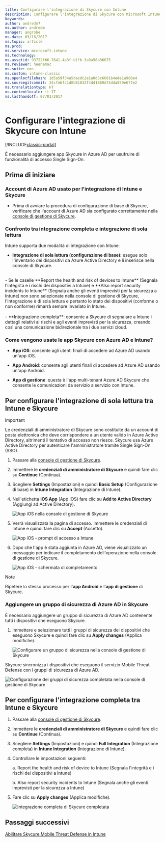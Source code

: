 ```yaml
---
title: Configurare l'integrazione di Skycure con Intune
description: Configurare l'integrazione di Skycure con Microsoft Intune.
keywords: 
author: andredm7
ms.author: andredm
manager: angrobe
ms.date: 03/16/2017
ms.topic: article
ms.prod: 
ms.service: microsoft-intune
ms.technology: 
ms.assetid: 93722f66-7641-4a3f-b1fb-3a0a58a36675
ms.reviewer: heenamac
ms.suite: ems
ms.custom: intune-classic
ms.openlocfilehash: 1d5a59f34a5dacdc2e1a0d5c6601b4ede1a908e4
ms.sourcegitcommit: 34cfebfc1d8b81032f4d41869d74dda559e677e2
ms.translationtype: HT
ms.contentlocale: it-IT
ms.lasthandoff: 07/01/2017
---
```

# <a name="set-up-the-skycure-integration-with-intune"></a>Configurare l'integrazione di Skycure con Intune

[!INCLUDE[classic-portal](../includes/classic-portal.md)]

È necessario aggiungere app Skycure in Azure AD per usufruire di funzionalità di accesso Single Sign-On.

## <a name="before-you-begin"></a>Prima di iniziare

### <a name="azure-ad-account-used-to-integrate-intune-and-skycure"></a>Account di Azure AD usato per l'integrazione di Intune e Skycure

-   Prima di avviare la procedura di configurazione di base di Skycure, verificare che l'account di Azure AD sia configurato correttamente nella [console di gestione di Skycure](https://aad.skycure.com).

### <a name="full-integration-vs-read-only"></a>Confronto tra integrazione completa e integrazione di sola lettura

Intune supporta due modalità di integrazione con Intune:

-   **Integrazione di sola lettura (configurazione di base)**: esegue solo l'inventario dei dispositivi da Azure Active Directory e li inserisce nella console di Skycure.
<br>
    -   Se le caselle **Report the health and risk of devices to Intune** (Segnala l'integrità e i rischi dei dispositivi a Intune) e **Also report security incidents to Intune** (Segnala anche gli eventi imprevisti per la sicurezza a Intune) non sono selezionate nella console di gestione di Skycure, l'integrazione è di sola lettura e pertanto lo stato dei dispositivi (conforme o non conforme) rimarrà sempre invariato in Intune.
<br></br>
-   **Integrazione completa**: consente a Skycure di segnalare a Intune i dettagli relativi ai rischi e agli eventi imprevisti per la sicurezza, creando così una comunicazione bidirezionale tra i due servizi cloud.

### <a name="how-the-skycure-apps-are-used-with-azure-ad-and-intune"></a>Come vengono usate le app Skycure con Azure AD e Intune?

-   **App iOS**: consente agli utenti finali di accedere ad Azure AD usando un'app iOS.

-   **App Android**: consente agli utenti finali di accedere ad Azure AD usando un'app Android.

-   **App di gestione**: questa è l'app multi-tenant Azure AD Skycure che consente le comunicazioni da servizio a servizio con Intune.

## <a name="to-set-up-the-read-only-integration-between-intune-and-skycure"></a>Per configurare l'integrazione di sola lettura tra Intune e Skycure

> [!IMPORTANT]
> Le credenziali di amministratore di Skycure sono costituite da un account di posta elettronica che deve corrispondere a un utente valido in Azure Active Directory, altrimenti il tentativo di accesso non riesce. Skycure usa Azure Active Directory per autenticare l'amministratore tramite Single Sign-On (SSO).

1.  Passare alla [console di gestione di Skycure](https://aad.skycure.com).

2.  Immettere le **credenziali di amministratore di Skycure** e quindi fare clic su **Continue** (Continua).

3.  Scegliere **Settings** (Impostazioni) e quindi **Basic Setup** (Configurazione di base) in **Intune Integration** (Integrazione di Intune).

4.  Nell'etichetta **iOS App** (App iOS) fare clic su **Add to Active Directory** (Aggiungi ad Active Directory).

    ![App iOS nella console di gestione di Skycure](../media/mtp/skycure-setup-1.png)

5.  Verrà visualizzata la pagina di accesso. Immettere le credenziali di Intune e quindi fare clic su **Accept** (Accetto).

    ![App iOS - prompt di accesso a Intune](../media/mtp/skycure-setup-2.png)

6.  Dopo che l'app è stata aggiunta in Azure AD, viene visualizzato un messaggio per indicare il completamento dell'operazione nella console di gestione di Skycure.

    ![App iOS - schermata di completamento](../media/mtp/skycure-setup-3.png)

> [!NOTE]
> Ripetere lo stesso processo per l'**app Android** e l'**app di gestione** di Skycure.

### <a name="add-an-azure-ad-security-group-into-skycure"></a>Aggiungere un gruppo di sicurezza di Azure AD in Skycure

È necessario aggiungere un gruppo di sicurezza di Azure AD contenente tutti i dispositivi che eseguono Skycure.

1.  Immettere e selezionare tutti i gruppi di sicurezza dei dispositivi che eseguono Skycure e quindi fare clic su **Apply changes** (Applica modifiche).

    ![Configurare un gruppo di sicurezza nella console di gestione di Skycure](../media/mtp/skycure-setup-4.png)

Skycure sincronizza i dispositivi che eseguono il servizio Mobile Threat Defense con i gruppi di sicurezza di Azure AD.

![Configurazione dei gruppi di sicurezza completata nella console di gestione di Skycure](../media/mtp/skycure-setup-5.png)

## <a name="set-up-the-full-integration-between-intune-and-skycure"></a>Per configurare l'integrazione completa tra Intune e Skycure

1.  Passare alla [console di gestione di Skycure](https://aad.skycure.com).

2.  Immettere le **credenziali di amministratore di Skycure** e quindi fare clic su **Continue** (Continua).

3.  Scegliere **Settings** (Impostazioni) e quindi **Full Integration** (Integrazione completa) in **Intune Integration** (Integrazione di Intune).

4.  Controllare le impostazioni seguenti:

    a.  Report the health and risk of device to Intune (Segnala l'integrità e i rischi dei dispositivi a Intune)

    b.  Also report security incidents to Intune (Segnala anche gli eventi imprevisti per la sicurezza a Intune)

5.  Fare clic su **Apply changes** (Applica modifiche).

    ![Integrazione completa di Skycure completata](../media/mtp/skycure-setup-6.png)

## <a name="next-steps"></a>Passaggi successivi

[Abilitare Skycure Mobile Threat Defense in Intune](/intune-classic/deploy-use/enable-skycure-mobile-threat-defense-in-intune)
